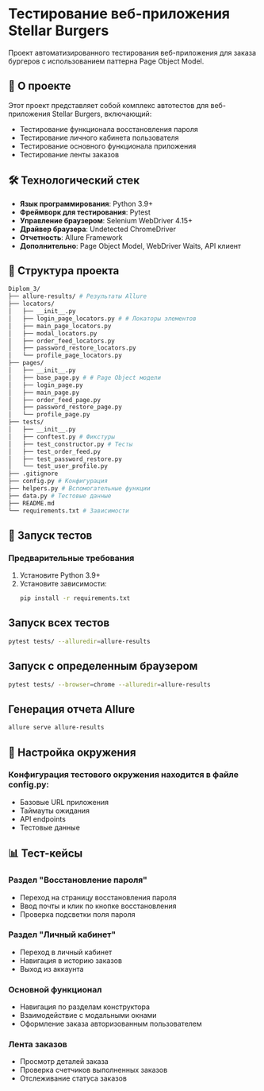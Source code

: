 # Тестирование веб-приложения Stellar Burgers

Проект автоматизированного тестирования веб-приложения для заказа бургеров с использованием паттерна Page Object Model.

## 📌 О проекте

Этот проект представляет собой комплекс автотестов для веб-приложения Stellar Burgers, включающий:
- Тестирование функционала восстановления пароля
- Тестирование личного кабинета пользователя
- Тестирование основного функционала приложения
- Тестирование ленты заказов

## 🛠 Технологический стек

- **Язык программирования**: Python 3.9+
- **Фреймворк для тестирования**: Pytest
- **Управление браузером**: Selenium WebDriver 4.15+
- **Драйвер браузера**: Undetected ChromeDriver
- **Отчетность**: Allure Framework
- **Дополнительно**: Page Object Model, WebDriver Waits, API клиент

## 📂 Структура проекта
```bash
Diplom_3/
├── allure-results/ # Результаты Allure
├── locators/
│   ├── __init__.py
│   ├── login_page_locators.py # # Локаторы элементов
│   ├── main_page_locators.py
│   ├── modal_locators.py
│   ├── order_feed_locators.py
│   ├── password_restore_locators.py
│   └── profile_page_locators.py
├── pages/
│   ├── __init__.py
│   ├── base_page.py # # Page Object модели
│   ├── login_page.py
│   ├── main_page.py
│   ├── order_feed_page.py
│   ├── password_restore_page.py
│   └── profile_page.py
├── tests/
│   ├── __init__.py
│   ├── conftest.py # Фикстуры
│   ├── test_constructor.py # Тесты
│   ├── test_order_feed.py
│   ├── test_password_restore.py
│   └── test_user_profile.py
├── .gitignore
├── config.py # Конфигурация
├── helpers.py # Вспомогательные функции
├── data.py # Тестовые данные
├── README.md
└── requirements.txt # Зависимости
```
## 🚀 Запуск тестов

### Предварительные требования
1. Установите Python 3.9+
2. Установите зависимости:
   ```bash
   pip install -r requirements.txt
## Запуск всех тестов
```bash
pytest tests/ --alluredir=allure-results
```
## Запуск с определенным браузером
```bash
pytest tests/ --browser=chrome --alluredir=allure-results
```
## Генерация отчета Allure
```bash
allure serve allure-results
```

## 🔧 Настройка окружения
### Конфигурация тестового окружения находится в файле config.py:
- Базовые URL приложения
- Таймауты ожидания
- API endpoints
- Тестовые данные

## 📊 Тест-кейсы
### Раздел "Восстановление пароля"
- Переход на страницу восстановления пароля
- Ввод почты и клик по кнопке восстановления
- Проверка подсветки поля пароля

### Раздел "Личный кабинет"
- Переход в личный кабинет
- Навигация в историю заказов
- Выход из аккаунта

### Основной функционал
- Навигация по разделам конструктора
- Взаимодействие с модальными окнами
- Оформление заказа авторизованным пользователем

### Лента заказов
- Просмотр деталей заказа
- Проверка счетчиков выполненных заказов
- Отслеживание статуса заказов
